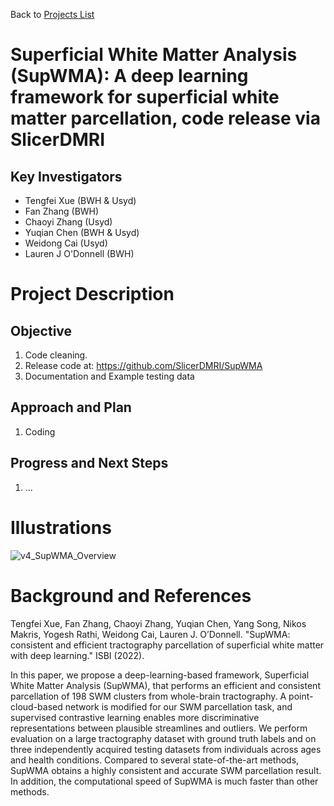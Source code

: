 Back to [Projects List](../../README.md#ProjectsList)

# Superficial White Matter Analysis (SupWMA): A deep learning framework for superficial white matter parcellation, code release via SlicerDMRI 

## Key Investigators

- Tengfei Xue (BWH & Usyd)
- Fan Zhang (BWH)
- Chaoyi Zhang (Usyd)
- Yuqian Chen (BWH & Usyd)
- Weidong Cai (Usyd)
- Lauren J O'Donnell (BWH)

# Project Description

<!-- Add a short paragraph describing the project. -->

## Objective

<!-- Describe here WHAT you would like to achieve (what you will have as end result). -->

1. Code cleaning.
1. Release code at: https://github.com/SlicerDMRI/SupWMA
1. Documentation and Example testing data

## Approach and Plan

<!-- Describe here HOW you would like to achieve the objectives stated above. -->

1. Coding

## Progress and Next Steps

<!-- Update this section as you make progress, describing of what you have ACTUALLY DONE. If there are specific steps that you could not complete then you can describe them here, too. -->

1. ... <!--How to intergate into SlicerDMRI so users can use via Slicer interface.  -->

# Illustrations

<!-- Add pictures and links to videos that demonstrate what has been accomplished.
![Description of picture](Example2.jpg)
![Some more images](Example2.jpg)
-->

![v4_SupWMA_Overview](https://user-images.githubusercontent.com/56477109/149606217-ed5f329f-fc1d-43d1-9f6a-a903a884baf3.png)

<!-- ![v7_Contrastive learning](https://user-images.githubusercontent.com/56477109/149606222-a6954063-80cf-4ebd-8843-6bf8142bbeff.png) -->

# Background and References

<!-- If you developed any software, include link to the source code repository. If possible, also add links to sample data, and to any relevant publications. -->

<!-- 
[Tengfei Xue, Fan Zhang, Chaoyi Zhang, Yuqian Chen, Yang Song, Nikos Makris, Yogesh Rathi, Weidong Cai, Lauren J. O’Donnell. "SupWMA: consistent and efficient tractography parcellation of superficial white matter with deep learning." ISBI (2022).](Coming soon) -->

Tengfei Xue, Fan Zhang, Chaoyi Zhang, Yuqian Chen, Yang Song, Nikos Makris, Yogesh Rathi, Weidong Cai, Lauren J. O’Donnell. "SupWMA: consistent and efficient tractography parcellation of superficial white matter with deep learning." ISBI (2022).

In this paper, we propose a deep-learning-based framework, Superficial White Matter Analysis (SupWMA), that performs an efficient and consistent parcellation of 198 SWM clusters from whole-brain tractography. A point-cloud-based network is modified for our SWM parcellation task, and supervised contrastive learning enables more discriminative representations between plausible streamlines and outliers. We perform evaluation on a large tractography dataset with ground truth labels and on three independently acquired testing datasets from individuals across ages and health conditions. Compared to several state-of-the-art methods, SupWMA obtains a highly consistent and accurate SWM parcellation result. In addition, the computational speed of SupWMA is much faster than other methods.
